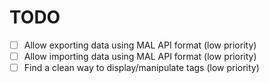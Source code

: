 # TODO

- [ ] Allow exporting data using MAL API format (low priority)
- [ ] Allow importing data using MAL API format (low priority)
- [ ] Find a clean way to display/manipulate tags (low priority)
